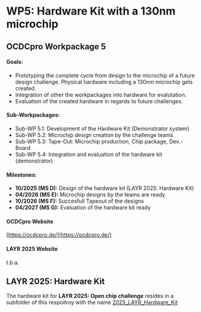 # WP5: Hardware Kit with a 130nm microchip

## OCDCpro Workpackage 5

#### Goals:
* Prototyping the complete cycle from design to the microchip of a future design challenge. Physical hardware including a 130nm microchip gets created.
* Integration of other the workpackages into hardware for evalutation.
* Evaluation of the created hardware in regards to future challenges.

#### Sub-Workpackages:
* Sub-WP 5.1: Development of the Hardware Kit (Demonstrator system)
* Sub-WP 5.2: Microchip design creation by the challenge teams
* Sub-WP 5.3: Tape-Out: Microchip production, Chip package, Dev.-Board
* Sub-WP 5.4: Integration and evaluation of the hardware kit (demonstrator)

#### Milestones:

* **10/2025 (MS D):** Design of the hardware kit (LAYR 2025: Hardware Kit)
* **04/2026 (MS E):** Microchip designs by the teams are ready
* **10/2026 (MS F):** Succesfull Tapeout of the designs
* **04/2027 (MS G):** Evaluation of the hardware kit ready

#### OCDCpro Website

[https://ocdcpro.de/](https://ocdcpro.de/)

#### LAYR 2025 Website

t.b.a.

## LAYR 2025: Hardware Kit

The hardware kit for **LAYR 2025: Open chip challenge** resides in a subfolder of this respoitroy with the name [2025_LAYR_Hardware_Kit](https://github.com/OCDCpro/WP5/tree/main/2025_LAYR_Hardware_Kit)

